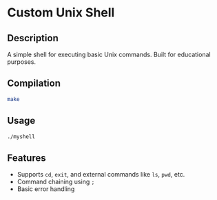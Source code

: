 # Custom Unix Shell

## Description
A simple shell for executing basic Unix commands. Built for educational purposes.

## Compilation
```bash
make
```

## Usage
```bash
./myshell
```

## Features
- Supports `cd`, `exit`, and external commands like `ls`, `pwd`, etc.
- Command chaining using `;`
- Basic error handling
